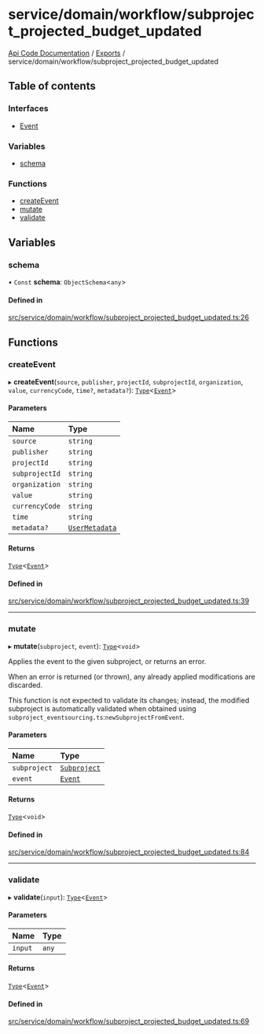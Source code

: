 # service/domain/workflow/subproject\_projected\_budget\_updated
 
[Api Code Documentation](../README.md) / [Exports](../modules.md) / service/domain/workflow/subproject\_projected\_budget\_updated

## Table of contents

### Interfaces

- [Event](../interfaces/service_domain_workflow_subproject_projected_budget_updated.Event.md)

### Variables

- [schema](service_domain_workflow_subproject_projected_budget_updated.md#schema)

### Functions

- [createEvent](service_domain_workflow_subproject_projected_budget_updated.md#createevent)
- [mutate](service_domain_workflow_subproject_projected_budget_updated.md#mutate)
- [validate](service_domain_workflow_subproject_projected_budget_updated.md#validate)

## Variables

### schema

• `Const` **schema**: `ObjectSchema`\<`any`\>

#### Defined in

[src/service/domain/workflow/subproject_projected_budget_updated.ts:26](https://github.com/openkfw/TruBudget/blob/40b449a/api/src/service/domain/workflow/subproject_projected_budget_updated.ts#L26)

## Functions

### createEvent

▸ **createEvent**(`source`, `publisher`, `projectId`, `subprojectId`, `organization`, `value`, `currencyCode`, `time?`, `metadata?`): [`Type`](result.md#type)\<[`Event`](../interfaces/service_domain_workflow_subproject_projected_budget_updated.Event.md)\>

#### Parameters

| Name | Type |
| :------ | :------ |
| `source` | `string` |
| `publisher` | `string` |
| `projectId` | `string` |
| `subprojectId` | `string` |
| `organization` | `string` |
| `value` | `string` |
| `currencyCode` | `string` |
| `time` | `string` |
| `metadata?` | [`UserMetadata`](service_domain_metadata.md#usermetadata) |

#### Returns

[`Type`](result.md#type)\<[`Event`](../interfaces/service_domain_workflow_subproject_projected_budget_updated.Event.md)\>

#### Defined in

[src/service/domain/workflow/subproject_projected_budget_updated.ts:39](https://github.com/openkfw/TruBudget/blob/40b449a/api/src/service/domain/workflow/subproject_projected_budget_updated.ts#L39)

___

### mutate

▸ **mutate**(`subproject`, `event`): [`Type`](result.md#type)\<`void`\>

Applies the event to the given subproject, or returns an error.

When an error is returned (or thrown), any already applied modifications are
discarded.

This function is not expected to validate its changes; instead, the modified
subproject is automatically validated when obtained using
`subproject_eventsourcing.ts`:`newSubprojectFromEvent`.

#### Parameters

| Name | Type |
| :------ | :------ |
| `subproject` | [`Subproject`](../interfaces/service_domain_workflow_subproject.Subproject.md) |
| `event` | [`Event`](../interfaces/service_domain_workflow_subproject_projected_budget_updated.Event.md) |

#### Returns

[`Type`](result.md#type)\<`void`\>

#### Defined in

[src/service/domain/workflow/subproject_projected_budget_updated.ts:84](https://github.com/openkfw/TruBudget/blob/40b449a/api/src/service/domain/workflow/subproject_projected_budget_updated.ts#L84)

___

### validate

▸ **validate**(`input`): [`Type`](result.md#type)\<[`Event`](../interfaces/service_domain_workflow_subproject_projected_budget_updated.Event.md)\>

#### Parameters

| Name | Type |
| :------ | :------ |
| `input` | `any` |

#### Returns

[`Type`](result.md#type)\<[`Event`](../interfaces/service_domain_workflow_subproject_projected_budget_updated.Event.md)\>

#### Defined in

[src/service/domain/workflow/subproject_projected_budget_updated.ts:69](https://github.com/openkfw/TruBudget/blob/40b449a/api/src/service/domain/workflow/subproject_projected_budget_updated.ts#L69)
